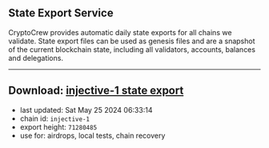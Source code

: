 ## State Export Service
CryptoCrew provides automatic daily state exports for all chains we validate. State export files can be used as genesis files and are a snapshot of the current blockchain state, including all validators, accounts, balances and delegations.

---
**Download: [injective-1 state export](https://dl-eu2.ccvalidators.com/SERVICE/injective/injective-1_export_71280485.json)**
---

- last updated: Sat May 25 2024 06:33:14
- chain id: `injective-1`
- export height: `71280485`
- use for: airdrops, local tests, chain recovery
